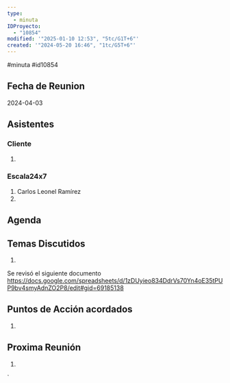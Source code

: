 ```yaml
---
type:
  - minuta
IDProyecto:
  - "10854"
modified: '"2025-01-10 12:53", "5tc/G1T+6"'
created: '"2024-05-20 16:46", "1tc/G5T+6"'
---
```


#minuta
#id10854

## Fecha de Reunion
2024-04-03

## Asistentes

### Cliente
1. 
### Escala24x7
1. Carlos Leonel Ramírez
2. 

## Agenda

## Temas Discutidos
1. 

Se revisó el siguiente documento
https://docs.google.com/spreadsheets/d/1zDUyieo834DdrVs70Yn4oE35tPUP9bv4smyAdnZO2P8/edit#gid=69185138



## Puntos de Acción acordados
1. 

## Proxima Reunión
1.  

`